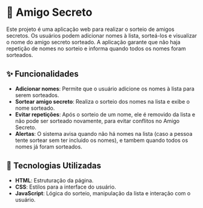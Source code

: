 # :gift: Amigo Secreto

Este projeto é uma aplicação web para realizar o sorteio de amigos secretos. Os usuários podem adicionar nomes à lista, sorteá-los e visualizar o nome do amigo secreto sorteado. A aplicação garante que não haja repetição de nomes no sorteio e informa quando todos os nomes foram sorteados.

## :sparkles: Funcionalidades

- **Adicionar nomes**: Permite que o usuário adicione os nomes à lista para serem sorteados.
- **Sortear amigo secreto**: Realiza o sorteio dos nomes na lista e exibe o nome sorteado.
- **Evitar repetições**: Após o sorteio de um nome, ele é removido da lista e não pode ser sorteado novamente, para evitar conflitos no Amigo Secreto.
- **Alertas**: O sistema avisa quando não há nomes na lista (caso a pessoa tente sortear sem ter incluido os nomes), e tambem quando todos os nomes já foram sorteados.

## :wrench: Tecnologias Utilizadas

- **HTML**: Estruturação da página.
- **CSS**: Estilos para a interface do usuário.
- **JavaScript**: Lógica do sorteio, manipulação da lista e interação com o usuário.
